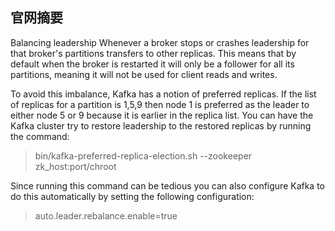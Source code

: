 

## 官网摘要

Balancing leadership
Whenever a broker stops or crashes leadership for that broker's partitions transfers to other replicas. This means that by default when the broker is restarted it will only be a follower for all its partitions, meaning it will not be used for client reads and writes.

To avoid this imbalance, Kafka has a notion of preferred replicas. If the list of replicas for a partition is 1,5,9 then node 1 is preferred as the leader to either node 5 or 9 because it is earlier in the replica list. You can have the Kafka cluster try to restore leadership to the restored replicas by running the command:

 > bin/kafka-preferred-replica-election.sh --zookeeper zk_host:port/chroot

Since running this command can be tedious you can also configure Kafka to do this automatically by setting the following configuration:

 > auto.leader.rebalance.enable=true


